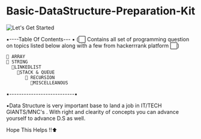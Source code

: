 # Basic-DataStructure-Preparation-Kit
![Let's Get Started](C:\Users\lenovo\Desktop\1.png "Text to show on mouseover")

▪️----Table Of Contents--- ▪️
(⬜ Contains all set of programming question on topics listed below along with a few from hackerrrank platform ⬜)

	🔴 ARRAY
  	🔴 STRING
      🔴LINKEDLIST
        🔴STACK & QUEUE
           🔴 RECURSION
             🔴MISCELLEANOUS
             
 
 ▪️---------------------------▪️	
 
 
 ▪️Data Structure is very important  base to land a job in IT/TECH GIANTS/MNC's . With right and clearity of concepts you can advance yourself to advance D.S as well.
 
 Hope This Helps !!⬆️ 
 
 
